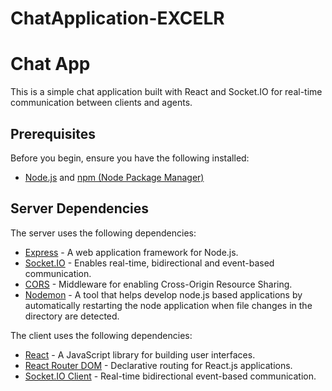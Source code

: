 # ChatApplication-EXCELR
# Chat App

This is a simple chat application built with React and Socket.IO for real-time communication between clients and agents.

## Prerequisites

Before you begin, ensure you have the following installed:

- [Node.js](https://nodejs.org/) and [npm (Node Package Manager)](https://www.npmjs.com/)

## Server Dependencies

The server uses the following dependencies:

- [Express](https://expressjs.com/) - A web application framework for Node.js.
- [Socket.IO](https://socket.io/) - Enables real-time, bidirectional and event-based communication.
- [CORS](https://expressjs.com/en/resources/middleware/cors.html) - Middleware for enabling Cross-Origin Resource Sharing.
- [Nodemon](https://nodemon.io/) - A tool that helps develop node.js based applications by automatically restarting the node application when file changes in the directory are detected.

The client uses the following dependencies:

- [React](https://reactjs.org/) - A JavaScript library for building user interfaces.
- [React Router DOM](https://reactrouter.com/) - Declarative routing for React.js applications.
- [Socket.IO Client](https://socket.io/docs/v4/client-api/) - Real-time bidirectional event-based communication.

